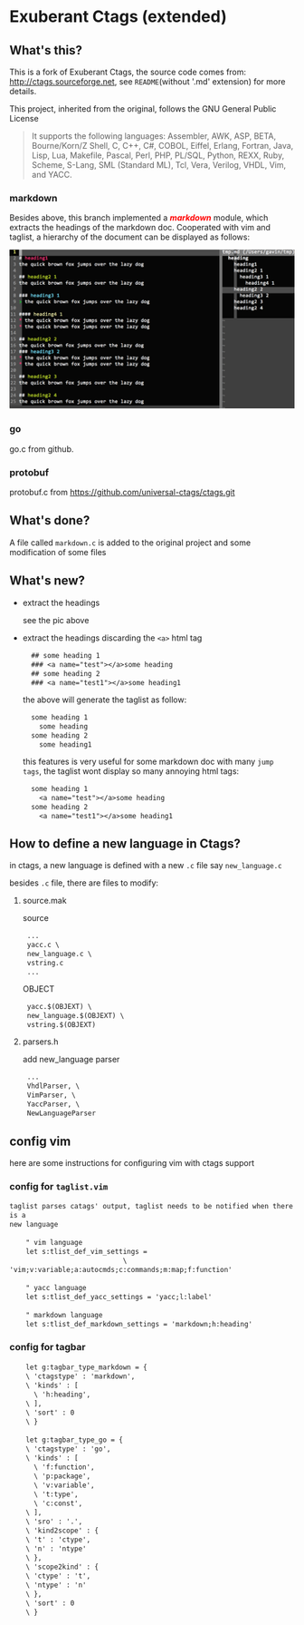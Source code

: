 Exuberant Ctags (extended)
==============

## What's this?

This is a fork of Exuberant Ctags, the source code comes from:
<http://ctags.sourceforge.net>, see `README`(without '.md' extension) for more
details.

This project, inherited from the original, follows the GNU General Public License

> It supports the following languages: Assembler, AWK, ASP, BETA,
> Bourne/Korn/Z Shell, C, C++, C#, COBOL, Eiffel, Erlang, Fortran, Java, Lisp,
> Lua, Makefile, Pascal, Perl, PHP, PL/SQL, Python, REXX, Ruby, Scheme,
> S-Lang, SML (Standard ML), Tcl, Vera, Verilog, VHDL, Vim, and YACC.

### markdown

Besides above, this branch implemented a <font color=#ff0000>**_markdown_**</font>
module, which extracts the headings of the markdown doc. Cooperated with vim and
taglist, a hierarchy of the document can be displayed as follows:

![markdown-taglist.png](markdown-taglist.png)

### go
go.c from github.

### protobuf
protobuf.c from <https://github.com/universal-ctags/ctags.git>

## What's done?

A file called `markdown.c` is added to the original project and some
modification of some files

## What's new?

* extract the headings

	see the pic above

* extract the headings discarding the `<a>` html tag
	
		## some heading 1
		### <a name="test"></a>some heading
		## some heading 2
		### <a name="test1"></a>some heading1

	the above will generate the taglist as follow:

		some heading 1
		  some heading
		some heading 2
		  some heading1

	this features is very useful for some markdown doc with many `jump tags`, the
	taglist wont display so many annoying html tags:

		some heading 1
		  <a name="test"></a>some heading
		some heading 2
		  <a name="test1"></a>some heading1

## How to define a new language in Ctags?

in ctags, a new language is defined with a new `.c` file say `new_language.c`

besides `.c` file, there are files to modify:

1. source.mak

	source

		...
		yacc.c \
		new_language.c \
		vstring.c
		...

	OBJECT

		yacc.$(OBJEXT) \
		new_language.$(OBJEXT) \
		vstring.$(OBJEXT)

2. parsers.h

	add new_language parser

		...
		VhdlParser, \
		VimParser, \
		YaccParser, \
		NewLanguageParser

## config vim 
here are some instructions for configuring vim with ctags support
### config for `taglist.vim`

	taglist parses catags' output, taglist needs to be notified when there is a
	new language

		" vim language
		let s:tlist_def_vim_settings =
								\ 'vim;v:variable;a:autocmds;c:commands;m:map;f:function'

		" yacc language
		let s:tlist_def_yacc_settings = 'yacc;l:label'

		" markdown language
		let s:tlist_def_markdown_settings = 'markdown;h:heading'

### config for tagbar

		let g:tagbar_type_markdown = {
		\ 'ctagstype' : 'markdown',
		\ 'kinds' : [
		  \ 'h:heading',
		\ ],
		\ 'sort' : 0
		\ }
		
		let g:tagbar_type_go = {
		\ 'ctagstype' : 'go',
		\ 'kinds' : [
		  \ 'f:function',
		  \ 'p:package',
		  \ 'v:variable',
		  \ 't:type',
		  \ 'c:const',
		\ ],
		\ 'sro' : '.',
		\ 'kind2scope' : {
		\ 't' : 'ctype',
		\ 'n' : 'ntype'
		\ },
		\ 'scope2kind' : {
		\ 'ctype' : 't',
		\ 'ntype' : 'n'
		\ },
		\ 'sort' : 0
		\ }

